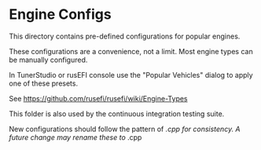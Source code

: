 # Engine Configs

This directory contains pre-defined configurations for popular engines.

These configurations are a convenience, not a limit.  Most engine types
can be manually configured.

In TunerStudio or rusEFI console use the "Popular Vehicles" dialog to
apply one of these presets.

See https://github.com/rusefi/rusefi/wiki/Engine-Types

This folder is also used by the continuous integration testing suite.

New configurations should follow the pattern of <make>_<model>.cpp for
consistency.  A future change may rename these to <make>_<engine>.cpp

